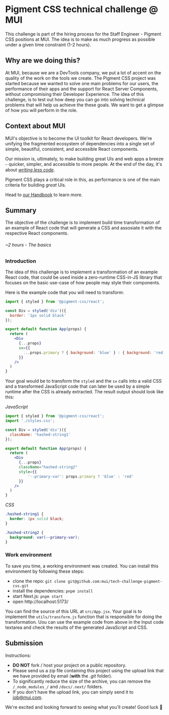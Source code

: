 # Pigment CSS technical challenge @ MUI

This challenge is part of the hiring process for the Staff Engineer - Pigment CSS positions at MUI.
The idea is to make as much progress as possible under a given time constraint (1-2 hours).

## Why are we doing this?

At MUI, because we are a DevTools company, we put a lot of accent on the quality of the work on the tools we create.
The Pigment CSS project was started because we wanted to solve one main problems for our users, the performance of their apps and the support for React Server Components, without compromising their Developer Experience.
The idea of this challenge, is to test out how deep you can go into solving technical problems that will help us achieve the these goals.
We want to get a glimpse of how you will perform in the role.

## Context about MUI

MUI's objective is to become the UI toolkit for React developers.
We're unifying the fragmented ecosystem of dependencies into a single set of simple, beautiful, consistent, and accessible React components.

Our mission is, ultimately, to make building great UIs and web apps a breeze ⎯ quicker, simpler, and accessible to more people.
At the end of the day, it's about [_writing less code_](https://youtu.be/GnO7D5UaDig?t=2451).

Pigment CSS plays a critical role in this, as performance is one of the main criteria for building *great* UIs.

Head to [our Handbook](https://mui-org.notion.site/Why-MUI-d8b8c142a6a44e3aa963f26edf4e03db) to learn more.

## Summary

The objective of the challenge is to implement build time transformation of an example of React code that will generate a CSS and assosiate it with the respective React components.

###### _~2 hours - The basics_

### Introduction

The idea of this challenge is to implement a transformation of an example React code, that could be used inside a zero-runtime CSS-in-JS library that focuses on the basic use-case of how people may style their components.

Here is the example code that you will need to transform:

```jsx
import { styled } from '@pigment-css/react';

const Div = styled('div')({
  border: '1px solid black'
});

export default function App(props) {
  return (
    <Div
      {...props}
      sx={{
        ...props.primary ? { background: 'blue' } : { background: 'red' },
      }}
    />
  )
}
```

Your goal would be to transform the `styled` and the `sx` calls into a valid CSS and a transformed JavaScript code that can later be used by a simple runtime after the CSS is already extracted. The result output should look like this:

*JavaScript*

```jsx
import { styled } from '@pigment-css/react';
import './styles.css';

const Div = styled('div')({
  className: 'hashed-string1'
});

export default function App(props) {
  return (
    <Div
      {...props}
      className="hashed-string2"
      style={{
          '--primary-var': props.primary ? 'blue' : 'red'
      }}
    />
  )
}
```

*CSS*

```css
.hashed-string1 {
  border: 1px solid black;
}

.hashed-string2 {
  background: var(--primary-var);
}
```

### Work environment

To save you time, a working environment was created.
You can install this environment by following these steps:

- clone the repo: `git clone git@github.com:mui/tech-challenge-pigment-css.git`
- install the dependencies: `pnpm install`
- start Next.js: `pnpm start`
- open http://localhost:5173/

You can find the source of this URL at `src/App.jsx`. Your goal is to implement the `utils/transform.js` function that is responsible for doing the transformation. Uou can use the example code from above in the Input code textarea and check the results of the generated JavaScript and CSS.

## Submission

Instructions:

- **DO NOT** fork / host your project on a public repository.
- Please send us a zip file containing this project using the upload link that we have provided by email (**with** the _.git_ folder).
- To significantly reduce the size of the archive, you can remove the `/_node_modules_/` and `/docs/.next/` folders.
- If you don't have the upload link, you can simply send it to job@mui.com.

We're excited and looking forward to seeing what you'll create!
Good luck 🚀

